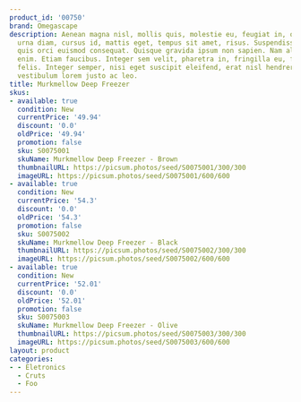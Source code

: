 ```yaml
---
product_id: '00750'
brand: Omegascape
description: Aenean magna nisl, mollis quis, molestie eu, feugiat in, orci. Mauris
  urna diam, cursus id, mattis eget, tempus sit amet, risus. Suspendisse id turpis
  quis orci euismod consequat. Quisque gravida ipsum non sapien. Nam aliquam lacinia
  enim. Etiam faucibus. Integer sem velit, pharetra in, fringilla eu, fermentum id,
  felis. Integer semper, nisi eget suscipit eleifend, erat nisl hendrerit justo, eget
  vestibulum lorem justo ac leo.
title: Murkmellow Deep Freezer
skus:
- available: true
  condition: New
  currentPrice: '49.94'
  discount: '0.0'
  oldPrice: '49.94'
  promotion: false
  sku: S0075001
  skuName: Murkmellow Deep Freezer - Brown
  thumbnailURL: https://picsum.photos/seed/S0075001/300/300
  imageURL: https://picsum.photos/seed/S0075001/600/600
- available: true
  condition: New
  currentPrice: '54.3'
  discount: '0.0'
  oldPrice: '54.3'
  promotion: false
  sku: S0075002
  skuName: Murkmellow Deep Freezer - Black
  thumbnailURL: https://picsum.photos/seed/S0075002/300/300
  imageURL: https://picsum.photos/seed/S0075002/600/600
- available: true
  condition: New
  currentPrice: '52.01'
  discount: '0.0'
  oldPrice: '52.01'
  promotion: false
  sku: S0075003
  skuName: Murkmellow Deep Freezer - Olive
  thumbnailURL: https://picsum.photos/seed/S0075003/300/300
  imageURL: https://picsum.photos/seed/S0075003/600/600
layout: product
categories:
- - Eletronics
  - Cruts
  - Foo
---
```

